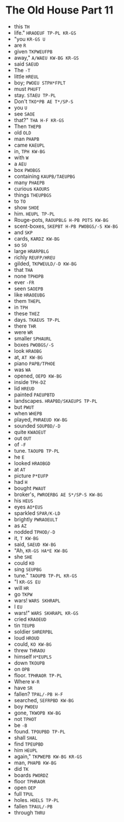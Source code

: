 # The Old House Part 11

* this `TH`
* life." `HRAOEUF TP-PL KR-GS`
* "you `KR-GS U`
* are `R`
* given `TKPWEUFPB`
* away," `A/WAEU KW-BG KR-GS`
* said `SAEUD`
* The `-T`
* little `HREUL`
* boy; `PWOEU STPH*FPLT`
* must `PHUFT`
* stay. `STAEU TP-PL`
* Don't `TKO*PB AE T*/SP-S`
* you `U`
* see `SAOE`
* that?" `THA H-F KR-GS`
* Then `THEPB`
* old `OLD`
* man `PHAPB`
* came `KAEUPL`
* in, `TPH KW-BG`
* with `W`
* a `AEU`
* box `PWOBGS`
* containing `KAUPB/TAEUPBG`
* many `PHAEPB`
* curious `KAOURS`
* things `THEUPBGS`
* to `TO`
* show `SHOE`
* him. `HEUPL TP-PL`
* Rouge-pots, `RAOUPBLG H-PB POTS KW-BG`
* scent-boxes, `SKEPBT H-PB PWOBGS/-S KW-BG`
* and `SKP`
* cards, `KARDZ KW-BG`
* so `SO`
* large `HRARPBLG`
* richly `REUFP/HREU`
* gilded, `TKPWEULD/-D KW-BG`
* that `THA`
* none `TPHOPB`
* ever `-FR`
* seen `SAOEPB`
* like `HRAOEUBG`
* them `THEPL`
* in `TPH`
* these `THEZ`
* days. `TKAEUS TP-PL`
* there `THR`
* were `WR`
* smaller `SPHAURL`
* boxes `PWOBGS/-S`
* look `HRAOBG`
* at, `AT KW-BG`
* piano `PAPB/TPHOE`
* was `WA`
* opened, `OEPD KW-BG`
* inside `TPH-DZ`
* lid `HREUD`
* painted `PAEUPBTD`
* landscapes. `HRAPBD/SKAEUPS TP-PL`
* but `PWUT`
* when `WHEPB`
* played, `PHRAEUD KW-BG`
* sounded `SOUPBD/-D`
* quite `KWAOEUT`
* out `OUT`
* of `-F`
* tune. `TAOUPB TP-PL`
* he `E`
* looked `HRAOBGD`
* at `AT`
* picture `P*EUFP`
* had `H`
* bought `PWAUT`
* broker's, `PWROERBG AE S*/SP-S KW-BG`
* his `HEUS`
* eyes `AO*EUS`
* sparkled `SPAR/K-LD`
* brightly `PWRAOEULT`
* as `AZ`
* nodded `TPHOD/-D`
* it, `T KW-BG`
* said, `SAEUD KW-BG`
* "Ah, `KR-GS HA*E KW-BG`
* she `SHE`
* could `KO`
* sing `SEUPBG`
* tune." `TAOUPB TP-PL KR-GS`
* "I `KR-GS EU`
* will `HR`
* go `TKPW`
* wars! `WARS SKHRAPL`
* I `EU`
* wars!" `WARS SKHRAPL KR-GS`
* cried `KRAOEUD`
* tin `TEUPB`
* soldier `SHRERPBL`
* loud `HROUD`
* could, `KO KW-BG`
* threw `THRAOU`
* himself `H*EUPLS`
* down `TKOUPB`
* on `OPB`
* floor. `TPHRAOR TP-PL`
* Where `W-R`
* have `SR`
* fallen? `TPAL/-PB H-F`
* searched, `SEFRPBD KW-BG`
* boy `PWOEU`
* gone, `TKWOPB KW-BG`
* not `TPHOT`
* be `-B`
* found. `TPOUPBD TP-PL`
* shall `SHAL`
* find `TPEUPBD`
* him `HEUPL`
* again," `TKPWEPB KW-BG KR-GS`
* man, `PHAPB KW-BG`
* did `TK`
* boards `PWORDZ`
* floor `TPHRAOR`
* open `OEP`
* full `TPUL`
* holes. `HOELS TP-PL`
* fallen `TPAUL/-PB`
* through `THRU`
